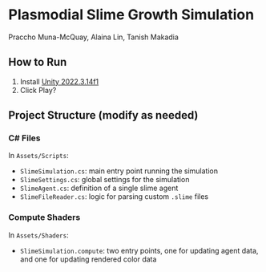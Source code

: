 # Plasmodial Slime Growth Simulation

Praccho Muna-McQuay, Alaina Lin, Tanish Makadia

## How to Run

1. Install [Unity 2022.3.14f1](https://unity.com/releases/editor/whats-new/2022.3.14)
2. Click Play?

## Project Structure (modify as needed)

### C# Files

In `Assets/Scripts`:

- `SlimeSimulation.cs`: main entry point running the simulation
- `SlimeSettings.cs`: global settings for the simulation
- `SlimeAgent.cs`: definition of a single slime agent
- `SlimeFileReader.cs`: logic for parsing custom `.slime` files

### Compute Shaders

In `Assets/Shaders`:

- `SlimeSimulation.compute`: two entry points, one for updating agent data, and one for updating rendered color data
